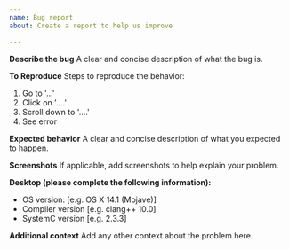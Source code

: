 ```yaml
---
name: Bug report
about: Create a report to help us improve

---
```


**Describe the bug**
A clear and concise description of what the bug is.

**To Reproduce**
Steps to reproduce the behavior:
1. Go to '...'
2. Click on '....'
3. Scroll down to '....'
4. See error

**Expected behavior**
A clear and concise description of what you expected to happen.

**Screenshots**
If applicable, add screenshots to help explain your problem.

**Desktop (please complete the following information):**
- OS version: [e.g. OS X 14.1 (Mojave)]
- Compiler version [e.g. clang++ 10.0]
- SystemC version [e.g. 2.3.3]

**Additional context**
Add any other context about the problem here.
